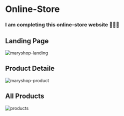 # Online-Store

### I am completing this online-store website 👩🏻‍💻 

## Landing Page
![maryshop-landing](https://user-images.githubusercontent.com/72157067/180613401-9f3fe163-fbab-4af5-be17-db58929db578.png)

## Product Detaile
![maryshop-product](https://user-images.githubusercontent.com/72157067/180613404-29fd2be5-5495-4904-a51e-bd3f9a416fc5.png)

## All Products
![products](https://user-images.githubusercontent.com/72157067/180779545-5db97412-f101-42a6-a0e7-3325942b67cd.png)
